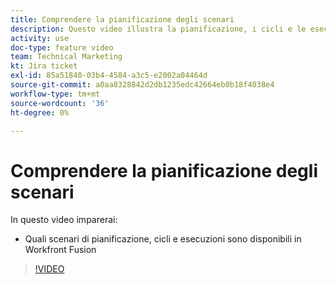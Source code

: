 ```yaml
---
title: Comprendere la pianificazione degli scenari
description: Questo video illustra la pianificazione, i cicli e le esecuzioni degli scenari in cui si trovano [!DNL Adobe Workfront Fusion].
activity: use
doc-type: feature video
team: Technical Marketing
kt: Jira ticket
exl-id: 85a51840-03b4-4584-a3c5-e2002a04464d
source-git-commit: a0aa8328842d2db1235edc42664eb0b18f4038e4
workflow-type: tm+mt
source-wordcount: '36'
ht-degree: 0%

---
```


# Comprendere la pianificazione degli scenari

In questo video imparerai:

* Quali scenari di pianificazione, cicli e esecuzioni sono disponibili in Workfront Fusion

>[!VIDEO](https://video.tv.adobe.com/v/335284/?quality=12)
